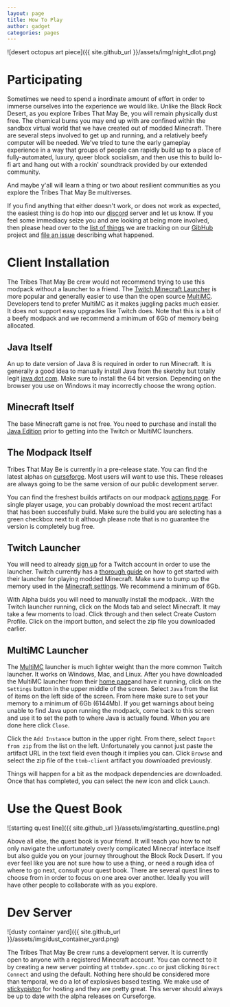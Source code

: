 ```yaml
---
layout: page
title: How To Play
author: gadget
categories: pages
---
```


<span class="featured-image">![desert octopus art piece]({{ site.github_url }}/assets/img/night_dlot.png)</span>

# Participating

Sometimes we need to spend a inordinate amount of effort in order to immerse ourselves into the experience we would like. Unlike the Black Rock Desert, as you explore Tribes That May Be, you will remain physically dust free. The chemical burns you may end up with are confined within the sandbox virtual world that we have created out of modded Minecraft. There are several steps involved to get up and running, and a relatively beefy computer will be needed. We've tried to tune the early gameplay experience in a way that groups of people can rapidly build up to a place of fully-automated, luxury, queer block socialism, and then use this to build lo-fi art and hang out with a rockin' soundtrack provided by our extended community.

And maybe y'all will learn a thing or two about resilient communities as you explore the Tribes That May Be multiverses.

If you find anything that either doesn't work, or does not work as expected, the easiest thing is do hop into our [discord](https://discord.gg/f8Y9x8m) server and let us know. If you feel some immediacy seize you and are looking at being more involved, then please head over to the [list of things](https://github.com/tribesthatmaybe/modpack/issues) we are tracking on our [GibHub](https://github.com/tribesthatmaybe/modpack/) project and [file an issue](https://docs.github.com/en/github/managing-your-work-on-github/creating-an-issue) describing what happened.

# Client Installation

The Tribes That May Be crew would not recommend trying to use this modpack without a launcher to a friend. The [Twitch Minecraft Launcher](https://help.twitch.tv/s/article/How-to-Play-Minecraft-with-Twitch-App) is more popular and generally easier to use than the open source [MultiMC](https://multimc.org/). Developers tend to prefer MultiMC as it makes juggling packs much easier. It does not support easy upgrades like Twitch does. Note that this is a bit of a beefy modpack and we recommend a minimum of 6Gb of memory being allocated.

## Java Itself

An up to date version of Java 8 is required in order to run Minecraft. It is generally a good idea to manually install Java from the sketchy but totally legit [java dot com](http://java.com/). Make sure to install the 64 bit version. Depending on the browser you use on Windows it may incorrectly choose the wrong option.

## Minecraft Itself

The base Minecraft game is not free. You need to purchase and install the [Java Edition](https://www.minecraft.net/en-us/store/minecraft-java-edition/) prior to getting into the Twitch or MultiMC launchers.

## The Modpack Itself

Tribes That May Be is currently in a pre-release state. You can find the latest alphas on [curseforge](https://www.curseforge.com/minecraft/modpacks/tribes-that-may-be). Most users will want to use this. These releases are always going to be the same version of our public development server.

You can find the freshest builds artifacts on our modpack [actions page](https://github.com/tribesthatmaybe/modpack/actions?query=workflow%3Amake-modpack). For single player usage, you can probably download the most recent artifact that has been succesfully build. Make sure the build you are selecting has a green checkbox next to it although please note that is no guarantee the version is completely bug free.

## Twitch Launcher

You will need to already [sign up](https://www.twitch.tv/signup) for a Twitch account in order to use the launcher. Twitch currently has a [thorough guide](https://help.twitch.tv/s/article/How-to-Play-Minecraft-with-Twitch-App) on how to get started with their launcher for playing modded Minecraft. Make sure to bump up the memory used in the [Minecraft settings](https://help.twitch.tv/s/article/How-to-Play-Minecraft-with-Twitch-App#Settings). We recommend a minimum of 6Gb.

With Alpha buids you will need to manually install the modpack. .With the Twitch launcher running, click on the Mods tab and select Minecraft. It may take a few moments to load. Click through and then select Create Custom Profile. Click on the import button, and select the zip file you downloaded earlier.

## MultiMC Launcher

The [MultiMC](https://multimc.org/) launcher is much lighter weight than the more common Twitch launcher. It works on Windows, Mac, and Linux. After you have downloaded the MultiMC launcher from their [home page](https://multimc.org/)and have it running, click on the `Settings` button in the upper middle of the screen. Select `Java` from the list of items on the left side of the screen. From here make sure to set your memory to a minimum of 6Gb (6144Mb). If you get warnings about being unable to find Java upon running the modpack, come back to this screen and use it to set the path to where Java is actually found. When you are done here click `Close`.

Click the `Add Instance` button in the upper right. From there, select `Import from zip` from the list on the left. Unfortunately you cannot just paste the artifact URL in the text field even though it implies you can. Click `Browse` and select the zip file of the `ttmb-client` artifact you downloaded previously.

Things will happen for a bit as the modpack dependencies are downloaded. Once that has completed, you can select the new icon and click `Launch`.

# Use the Quest Book

<span class="featured-image">![starting quest line]({{ site.github_url }}/assets/img/starting_questline.png)</span>

Above all else, the quest book is your friend. It will teach you how to not only navigate the unfortunately overly complicated Minecraf interface itself but also guide you on your journey throughout the Block Rock Desert. If you ever feel like you are not sure how to use a thing, or need a rough idea of where to go next, consult your quest book. There are several quest lines to choose from in order to focus on one area over another. Ideally you will have other people to collaborate with as you explore.

# Dev Server

<span class="featured-image">![dusty container yard]({{ site.github_url }}/assets/img/dust_container_yard.png)</span>

The Tribes That May Be crew runs a development server. It is currently open to anyone with a registered Minecraft account. You can connect to it by creating a new server pointing at `ttmbdev.spmc.co` or just clicking `Direct Connect` and using the default. Nothing here should be considered more than temporal, we do a lot of explosives based testing. We make use of [stickypiston](https://stickypiston.co/) for hosting and they are pretty great. This server should always be up to date with the alpha releases on Curseforge.
